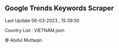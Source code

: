 

## Google Trends Keywords Scraper 
 
Last Update 06-03-2023 , 15:39:50

Country List :
VIETNAM.json



© Abdul Muttaqin 
